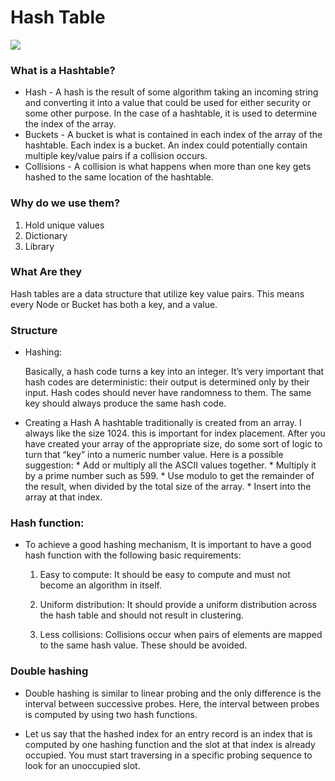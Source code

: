 # Hash Table 

![](https://www.tutorialspoint.com/data_structures_algorithms/images/hash_function.jpg)


### What is a Hashtable?

* Hash - A hash is the result of some algorithm taking an incoming string and converting it into a value that could be used for either security or some other purpose. In the case of a hashtable, it is used to determine the index of the array.
* Buckets - A bucket is what is contained in each index of the array of the hashtable. Each index is a bucket. An index could potentially contain multiple key/value pairs if a collision occurs.
* Collisions - A collision is what happens when more than one key gets hashed to the same location of the hashtable.

### Why do we use them?
1. Hold unique values
2. Dictionary
3. Library

### What Are they
Hash tables are a data structure that utilize key value pairs. This means every Node or Bucket has both a key, and a value.

### Structure

* Hashing:

    Basically, a hash code turns a key into an integer. It’s very important that hash codes are deterministic: their output is determined only by their input. Hash codes should never have randomness to them. The same key should always produce the same hash code.

* Creating a Hash
    A hashtable traditionally is created from an array. I always like the size 1024. this is important for index placement. After you have created your array of the appropriate size, do some sort of logic to turn that “key” into a numeric number value. Here is a possible suggestion:
        * Add or multiply all the ASCII values together.
        * Multiply it by a prime number such as 599.
        * Use modulo to get the remainder of the result, when divided by the total size of the array.
        * Insert into the array at that index.

### Hash function:

* To achieve a good hashing mechanism, It is important to have a good hash function with the following basic requirements:
    1. Easy to compute: It should be easy to compute and must not become an algorithm in itself.

    2. Uniform distribution: It should provide a uniform distribution across the hash table and should not result in clustering.

    3. Less collisions: Collisions occur when pairs of elements are mapped to the same hash value. These should be avoided.

### Double hashing

* Double hashing is similar to linear probing and the only difference is the interval between successive probes. Here, the interval between probes is computed by using two hash functions.

* Let us say that the hashed index for an entry record is an index that is computed by one hashing function and the slot at that index is already occupied. You must start traversing in a specific probing sequence to look for an unoccupied slot.

